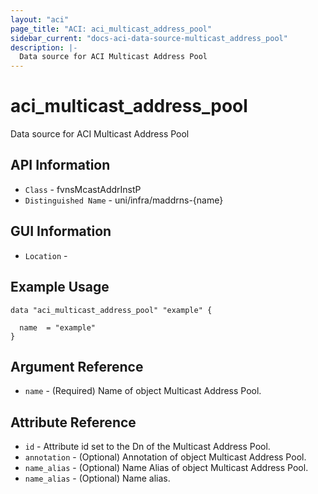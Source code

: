 ```yaml
---
layout: "aci"
page_title: "ACI: aci_multicast_address_pool"
sidebar_current: "docs-aci-data-source-multicast_address_pool"
description: |-
  Data source for ACI Multicast Address Pool
---
```


# aci_multicast_address_pool #

Data source for ACI Multicast Address Pool


## API Information ##

* `Class` - fvnsMcastAddrInstP
* `Distinguished Name` - uni/infra/maddrns-{name}

## GUI Information ##

* `Location` - 



## Example Usage ##

```hcl
data "aci_multicast_address_pool" "example" {

  name  = "example"
}
```

## Argument Reference ##

* `name` - (Required) Name of object Multicast Address Pool.

## Attribute Reference ##
* `id` - Attribute id set to the Dn of the Multicast Address Pool.
* `annotation` - (Optional) Annotation of object Multicast Address Pool.
* `name_alias` - (Optional) Name Alias of object Multicast Address Pool.
* `name_alias` - (Optional) Name alias. 

